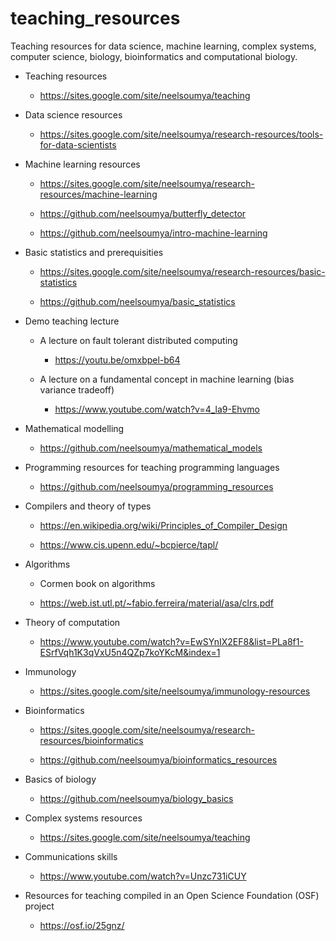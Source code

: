 # teaching_resources


Teaching resources for data science, machine learning, complex systems, computer science, biology, bioinformatics and computational biology. 



* Teaching resources

    * https://sites.google.com/site/neelsoumya/teaching
    
* Data science resources

    * https://sites.google.com/site/neelsoumya/research-resources/tools-for-data-scientists
    
    
* Machine learning resources

    * https://sites.google.com/site/neelsoumya/research-resources/machine-learning
    
    * https://github.com/neelsoumya/butterfly_detector
    
    * https://github.com/neelsoumya/intro-machine-learning
    
   
* Basic statistics and prerequisities

    * https://sites.google.com/site/neelsoumya/research-resources/basic-statistics
    
    * https://github.com/neelsoumya/basic_statistics


* Demo teaching lecture

    * A lecture on fault tolerant distributed computing
    
      * https://youtu.be/omxbpel-b64
      
    * A lecture on a fundamental concept in machine learning (bias variance tradeoff)
    
      * https://www.youtube.com/watch?v=4_la9-Ehvmo 


* Mathematical modelling

    * https://github.com/neelsoumya/mathematical_models
    

* Programming resources for teaching programming languages

    * https://github.com/neelsoumya/programming_resources


* Compilers and theory of types

    * https://en.wikipedia.org/wiki/Principles_of_Compiler_Design

    * https://www.cis.upenn.edu/~bcpierce/tapl/


* Algorithms

    * Cormen book on algorithms

    * https://web.ist.utl.pt/~fabio.ferreira/material/asa/clrs.pdf


* Theory of computation

    * https://www.youtube.com/watch?v=EwSYnIX2EF8&list=PLa8f1-ESrfVqh1K3qVxU5n4QZp7koYKcM&index=1


* Immunology

    * https://sites.google.com/site/neelsoumya/immunology-resources
    
* Bioinformatics

    * https://sites.google.com/site/neelsoumya/research-resources/bioinformatics

    * https://github.com/neelsoumya/bioinformatics_resources 


* Basics of biology

    * https://github.com/neelsoumya/biology_basics
    
* Complex systems resources

    * https://sites.google.com/site/neelsoumya/teaching

* Communications skills

    * https://www.youtube.com/watch?v=Unzc731iCUY

* Resources for teaching compiled in an Open Science Foundation (OSF) project

    * https://osf.io/25gnz/  
    
    
   
